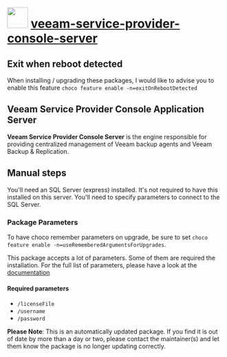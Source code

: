 # <img src="https://cdn.jsdelivr.net/gh/mkevenaar/chocolatey-packages@72730789dcd5327c2c7f7cbba472b7f818157332/icons/veeam-service-provider-console-server.png" width="48" height="48"/> [veeam-service-provider-console-server](https://community.chocolatey.org/packages/veeam-service-provider-console-server)

## Exit when reboot detected

When installing / upgrading these packages, I would like to advise you to enable this feature `choco feature enable -n=exitOnRebootDetected`

## Veeam Service Provider Console Application Server

**Veeam Service Provider Console Server** is the engine responsible for providing centralized management of Veeam backup agents and Veeam Backup & Replication.

## Manual steps

You'll need an SQL Server (express) installed. It's not required to have this installed on this server. You'll need to specify parameters to connect to the SQL Server.

### Package Parameters

To have choco remember parameters on upgrade, be sure to set `choco feature enable -n=useRememberedArgumentsForUpgrades`.

This package accepts a lot of parameters. Some of them are required the installation. For the full list of parameters, please have a look at the [documentation](https://github.com/mkevenaar/chocolatey-packages/blob/master/automatic/veeam-service-provider-console-server/PARAMETERS.md)

#### Required parameters

* `/licenseFile`
* `/username`
* `/password`

<!-- PARAMETERS.md -->
**Please Note**: This is an automatically updated package. If you find it is
out of date by more than a day or two, please contact the maintainer(s) and
let them know the package is no longer updating correctly.
